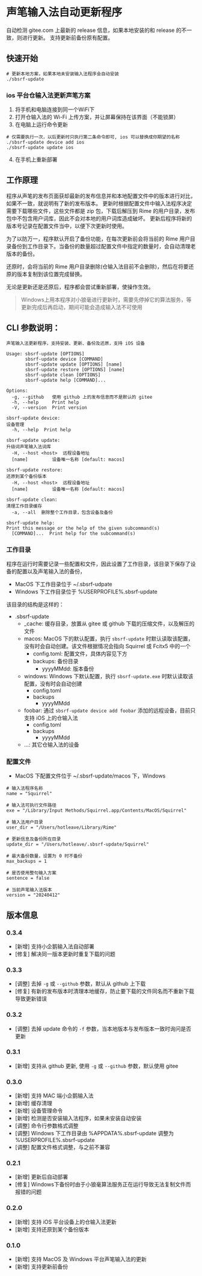 # 声笔输入法自动更新程序

自动检测 gitee.com 上最新的 release 信息，如果本地安装的和 release 的不一致，则进行更新。
支持更新前备份原有配置。

## 快速开始

```shell
# 更新本地方案，如果本地未安装输入法程序会自动安装
./sbsrf-update
```

### ios 平台仓输入法更新声笔方案

1. 将手机和电脑连接到同一个WiFi下
2. 打开仓输入法的 Wi-Fi 上传方案，并让屏幕保持在该界面（不能锁屏）
3. 在电脑上运行命令更新
  ```shell
  # 仅需要执行一次，以后更新时只执行第二条命令即可, ios 可以替换成你期望的名称
  ./sbsrf-update device add ios
  ./sbsrf-update update ios
  ```
4. 在手机上重新部署

## 工作原理

程序从声笔的发布页面获却最新的发布信息并和本地配置文件中的版本进行对比，如果不一致，就说明有了新的发布版本。
更新时根据配置文件中输入法程序决定需要下载哪些文件，这些文件都是 zip 包，下载后解压到 Rime 的用户目录，发布包中不包含用户词库，因此不会对本地的用户词库造成破坏。
更新后程序将新的版本号记录在配置文件当中，以便下次更新时使用。

为了以防万一，程序默认开启了备份功能，在每次更新前会将当前的 Rime 用户目录备份到工作目录下。当备份的数量超过配置文件中指定的数量时，会自动清理老版本的备份。

还原时，会将当前的 Rime 用户目录删除(仓输入法目前不会删除)，然后在将要还原的版本复制到该位置完成替换。

无论是更新还是还原后，程序都会尝试重新部署，使操作生效。

> Windows上用本程序对小狼毫进行更新时，需要先停掉它的算法服务，等更新完成后再启动，期间可能会造成输入法不可使用


## CLI 参数说明：

```text
声笔输入法更新程序，支持安装、更新、备份及还原，支持 iOS 设备

Usage: sbsrf-update [OPTIONS]
       sbsrf-update device [COMMAND]
       sbsrf-update update [OPTIONS] [name]
       sbsrf-update restore [OPTIONS] [name]
       sbsrf-update clean [OPTIONS]
       sbsrf-update help [COMMAND]...

Options:
  -g, --github   使用 github 上的发布信息而不是默认的 gitee
  -h, --help     Print help
  -V, --version  Print version

sbsrf-update device:
设备管理
  -h, --help  Print help

sbsrf-update update:
升级词声笔输入法词库
  -H, --host <host>  远程设备地址
  [name]         设备唯一名称 [default: macos]

sbsrf-update restore:
还原到某个备份版本
  -H, --host <host>  远程设备地址
  [name]         设备唯一名称 [default: macos]

sbsrf-update clean:
清理工作目录缓存
  -a, --all  删除整个工作目录，包含设备及备份

sbsrf-update help:
Print this message or the help of the given subcommand(s)
  [COMMAND]...  Print help for the subcommand(s)
```

### 工作目录

程序在运行时需要记录一些配置和文件，因此设置了工作目录，该目录下保存了设备的配置以及声笔输入法的备份，

- MacOS 下工作目录位于 ~/.sbsrf-udpate
- Windows 下工作目录位于 %USERPROFILE%\.sbsrf-update

该目录的结构是这样的：

- .sbsrf-update
  - _cache: 缓存目录，放置从 gitee 或 github 下载的压缩文件，以及解压的文件
  - macos: MacOS 下的默认配置，执行 `sbsrf-update` 时默认读取该配置，没有时会自动创建。该文件根据情况会指向 Squirrel 或 Fcitx5 中的一个
    - config.toml: 配置文件，具体内容见下方
    - backups: 备份目录
      - yyyyMMdd: 版本备份
  - windows: Windows 下默认配置，执行 `sbsrf-update.exe` 时默认读取该配置，没有时会自动创建
    - config.toml
    - backups
      - yyyyMMdd
  - foobar: 通过 `sbsrf-update device add foobar` 添加的远程设备，目前只支持 iOS 上的仓输入法
    - config.toml
    - backups
      - yyyyMMdd
  - ...: 其它仓输入法的设备

### 配置文件

- MacOS 下配置文件位于 ~/.sbsrf-update/macos 下，Windows

```text
# 输入法程序名称
name = "Squirrel"

# 输入法可执行文件路径
exe = "/Library/Input Methods/Squirrel.app/Contents/MacOS/Squirrel"

# 输入法用户目录
user_dir = "/Users/hotleave/Library/Rime"

# 更新信息及备份所在目录
update_dir = "/Users/hotleave/.sbsrf-update/Squirrel"

# 最大备份数量，设置为 0 时不备份
max_backups = 1

# 是否使用整句输入方案
sentence = false

# 当前声笔输入法版本
version = "20240412"
```

## 版本信息

### 0.3.4

- [新增] 支持小企鹅输入法自动部署
- [修复] 解决同一版本更新时重复下载的问题


### 0.3.3

- [调整] 去掉 `-g` 或 `--github` 参数，默认从 github 上下载
- [修复] 有新的发布版本时清理本地缓存，防止要下载的文件同名而不重新下载导致更新错误

### 0.3.2

- [调整] 去掉 update 命令的 `-f` 参数，当本地版本与发布版本一致时询问是否更新

### 0.3.1

- [新增] 支持从 github 更新, 使用 `-g` 或 `--github` 参数，默认使用 gitee

### 0.3.0

- [新增] 支持 MAC 端小企鹅输入法
- [新增] 缓存清理
- [新增] 设备管理命令
- [新增] 检测是否安装输入法程序，如果未安装自动安装
- [调整] 命令行参数格式调整
- [调整] Windows 下工作目录由 %APPDATA%\.sbsrf-update 调整为 %USERPROFILE%\.sbsrf-update
- [调整] 配置文件格式调整，与之前不兼容

### 0.2.1

- [新增] 更新后自动部署
- [修复] Windows下备份时由于小狼毫算法服务正在运行导致无法复制文件而报错的问题

### 0.2.0

- [新增] 支持 iOS 平台设备上的仓输入法更新
- [新增] 支持还原到某个备份版本

### 0.1.0

- [新增] 支持 MacOS 及 Windows 平台声笔输入法的更新
- [新增] 支持更新前备份
